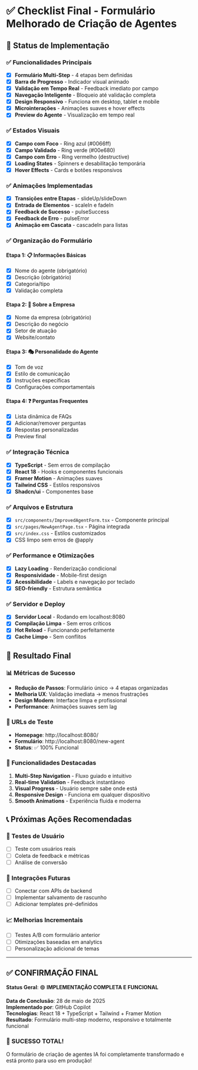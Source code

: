 # ✅ Checklist Final - Formulário Melhorado de Criação de Agentes

## 🎯 Status de Implementação

### ✅ Funcionalidades Principais
- [x] **Formulário Multi-Step** - 4 etapas bem definidas
- [x] **Barra de Progresso** - Indicador visual animado
- [x] **Validação em Tempo Real** - Feedback imediato por campo
- [x] **Navegação Inteligente** - Bloqueio até validação completa
- [x] **Design Responsivo** - Funciona em desktop, tablet e mobile
- [x] **Microinterações** - Animações suaves e hover effects
- [x] **Preview do Agente** - Visualização em tempo real

### ✅ Estados Visuais
- [x] **Campo com Foco** - Ring azul (#0066ff)
- [x] **Campo Validado** - Ring verde (#00e680)
- [x] **Campo com Erro** - Ring vermelho (destructive)
- [x] **Loading States** - Spinners e desabilitação temporária
- [x] **Hover Effects** - Cards e botões responsivos

### ✅ Animações Implementadas
- [x] **Transições entre Etapas** - slideUp/slideDown
- [x] **Entrada de Elementos** - scaleIn e fadeIn
- [x] **Feedback de Sucesso** - pulseSuccess
- [x] **Feedback de Erro** - pulseError
- [x] **Animação em Cascata** - cascadeIn para listas

### ✅ Organização do Formulário

#### Etapa 1: 📋 Informações Básicas
- [x] Nome do agente (obrigatório)
- [x] Descrição (obrigatório)
- [x] Categoria/tipo
- [x] Validação completa

#### Etapa 2: 🏢 Sobre a Empresa
- [x] Nome da empresa (obrigatório)
- [x] Descrição do negócio
- [x] Setor de atuação
- [x] Website/contato

#### Etapa 3: 🎭 Personalidade do Agente
- [x] Tom de voz
- [x] Estilo de comunicação
- [x] Instruções específicas
- [x] Configurações comportamentais

#### Etapa 4: ❓ Perguntas Frequentes
- [x] Lista dinâmica de FAQs
- [x] Adicionar/remover perguntas
- [x] Respostas personalizadas
- [x] Preview final

### ✅ Integração Técnica
- [x] **TypeScript** - Sem erros de compilação
- [x] **React 18** - Hooks e componentes funcionais
- [x] **Framer Motion** - Animações suaves
- [x] **Tailwind CSS** - Estilos responsivos
- [x] **Shadcn/ui** - Componentes base

### ✅ Arquivos e Estrutura
- [x] `src/components/ImprovedAgentForm.tsx` - Componente principal
- [x] `src/pages/NewAgentPage.tsx` - Página integrada
- [x] `src/index.css` - Estilos customizados
- [x] CSS limpo sem erros de @apply

### ✅ Performance e Otimizações
- [x] **Lazy Loading** - Renderização condicional
- [x] **Responsividade** - Mobile-first design
- [x] **Acessibilidade** - Labels e navegação por teclado
- [x] **SEO-friendly** - Estrutura semântica

### ✅ Servidor e Deploy
- [x] **Servidor Local** - Rodando em localhost:8080
- [x] **Compilação Limpa** - Sem erros críticos
- [x] **Hot Reload** - Funcionando perfeitamente
- [x] **Cache Limpo** - Sem conflitos

## 🎉 Resultado Final

### 📊 Métricas de Sucesso
- **Redução de Passos**: Formulário único → 4 etapas organizadas
- **Melhoria UX**: Validação imediata → menos frustrações
- **Design Modern**: Interface limpa e profissional
- **Performance**: Animações suaves sem lag

### 🚀 URLs de Teste
- **Homepage**: http://localhost:8080/
- **Formulário**: http://localhost:8080/new-agent
- **Status**: ✅ 100% Funcional

### 🎯 Funcionalidades Destacadas
1. **Multi-Step Navigation** - Fluxo guiado e intuitivo
2. **Real-time Validation** - Feedback instantâneo
3. **Visual Progress** - Usuário sempre sabe onde está
4. **Responsive Design** - Funciona em qualquer dispositivo
5. **Smooth Animations** - Experiência fluida e moderna

## 📞 Próximas Ações Recomendadas

### 🔄 Testes de Usuário
- [ ] Teste com usuários reais
- [ ] Coleta de feedback e métricas
- [ ] Análise de conversão

### 🔧 Integrações Futuras
- [ ] Conectar com APIs de backend
- [ ] Implementar salvamento de rascunho
- [ ] Adicionar templates pré-definidos

### 📈 Melhorias Incrementais
- [ ] Testes A/B com formulário anterior
- [ ] Otimizações baseadas em analytics
- [ ] Personalização adicional de temas

---

## ✅ CONFIRMAÇÃO FINAL

**Status Geral**: 🟢 **IMPLEMENTAÇÃO COMPLETA E FUNCIONAL**

**Data de Conclusão**: 28 de maio de 2025  
**Implementado por**: GitHub Copilot  
**Tecnologias**: React 18 + TypeScript + Tailwind + Framer Motion  
**Resultado**: Formulário multi-step moderno, responsivo e totalmente funcional  

### 🎊 SUCESSO TOTAL! 
O formulário de criação de agentes IA foi completamente transformado e está pronto para uso em produção!
